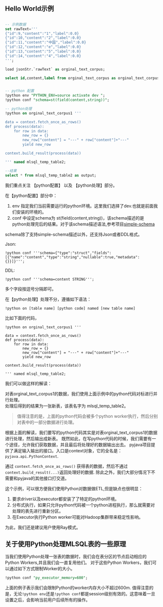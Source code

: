 ## Hello World示例

```sql

-- 示例数据
set rawText='''
{"id":9,"content":"1","label":0.0}
{"id":10,"content":"2","label":0.0}
{"id":11,"content":"中国","label":0.0}
{"id":12,"content":"e","label":0.0}
{"id":13,"content":"5","label":0.0}
{"id":14,"content":"4","label":0.0}
''';

load jsonStr.`rawText` as orginal_text_corpus;

select id,content,label from orginal_text_corpus as orginal_text_corpus1;


-- python 配置
!python env "PYTHON_ENV=source activate dev ";
!python conf "schema=st(field(content,string))";

-- python处理
!python on orginal_text_corpus1 '''

data = context.fetch_once_as_rows()
def process(data):
    for row in data:
        new_row = {}
        new_row["content"] = "---" + row["content"]+"---"
        yield new_row

context.build_result(process(data))

''' named mlsql_temp_table2;

--结果
select * from mlsql_temp_table2 as output;
```

我们重点关注 【python配置】 以及 【python处理】部分。

在【python配置】部分中：

1. env 指定我们当前需要运行的python环境。这里我们选择了dev.也就是前面我们安装的环境的。
2. conf 中设定schema为 st(field(content,string))，该schema描述的是python处理完后的结果。对于该schema描述语法,参考项目[simple-schema](https://github.com/allwefantasy/simple-schema)

schema除了支持simple-schema描述以外，还支持Json或者DDL格式。

Json:

```shell
!python conf '''schema={"type":"struct","fields":[{"name":"content","type":"string","nullable":true,"metadata":{}}]}''';
```

DDL:

```shell
!python conf '''schema=content STRING''';
```

多个字段按逗号分隔即可。

在【python处理】处理不分，遵循如下语法：

```
!python on [table name] [python code] named [new table name]
```

比如下面的代码，

```
!python on orginal_text_corpus1 '''

data = context.fetch_once_as_rows()
def process(data):
    for row in data:
        new_row = {}
        new_row["content"] = "---" + row["content"]+"---"
        yield new_row

context.build_result(process(data))

''' named mlsql_temp_table2;
```

我们可以做这样的解读：

对表orginal_text_corpus1的数据，我们使用上面示例中的python代码对标进行并行处理。  
处理后得到的结果为一张新表，该表名字为 mlsql_temp_table2。

> 值得注意的是，上面的python代码会被多个python worker执行，然后分别对表中的一部分数据进行处理。

根据上面的解读，我们要写的python代码其实是对表orginal_text_corpus1的数据进行处理，然后输出成新表。
既然如此，在写python代码的时候，我们需要有一个途径，允许我们获取数据，并且最后将处理好的数据输出出去。
pyjava项目提供了满足输入输出的接口。入口是context对象，它的全名是：`pyjava.api.PythonContext`.

通过 `context.fetch_once_as_rows()` 获得表的数据，然后不通过`context.build_result(...)`返回处理好的数据.
除此之外，我们大部分情况下不需要和pyjava的其他接口打交道。

这个示例，可以很方便我们使用Python对数据做ETL,但是缺点也很明显：

1. 要求driver以及executor都安装了了特定的python环境。
2. 分布式执行，如果只允许python代码被一个python进程执行，那么就需要对处理的表先进行重新分区。
3. 在Executor执行Python worker可能对Hadoop集群带来稳定性影响。

为此，我们还是建议用户使用Ray模式。

## 关于使用Python处理MLSQL表的一些原理

当我们使用Python处理一张表的数据时，我们会在表分区的节点启动相应的Python Workers,并且我们会一直复用他们。
对于这些Python Workers，我们可以通过如下方式限制Worker的大小。

```sql
!python conf "py_executor_memory=600";
```

上面的例子表示我们会限制Python的worker内存大小不超过600m.
值得注意的是，无论`!python env`还是`!python conf`都是session级别有效的。这意味着一旦设置之后，会影响当前用户后续所有的操作。
